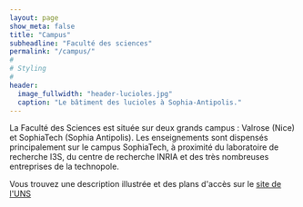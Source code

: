 ```yaml
---
layout: page
show_meta: false
title: "Campus"
subheadline: "Faculté des sciences"
permalink: "/campus/"
#
# Styling
#
header:
  image_fullwidth: "header-lucioles.jpg"
  caption: "Le bâtiment des lucioles à Sophia-Antipolis."
---
```




La Faculté des Sciences est située sur deux grands campus : Valrose (Nice) et SophiaTech (Sophia Antipolis).
Les enseignements sont dispensés principalement sur le campus SophiaTech, à proximité du laboratoire de recherche I3S, du centre de recherche INRIA et des très nombreuses entreprises de la technopole.

Vous trouvez une description illustrée et des plans d'accès sur le [site de l'UNS](http://unice.fr/faculte-des-sciences/lufr-sciences/campus)

<!-- Mettre une [galerie de photos](https://phlow.github.io/feeling-responsive/design/gallery/) ? ->

<iframe src="https://www.google.com/maps/embed?pb=!1m18!1m12!1m3!1d2888.485074333557!2d7.0619729154244535!3d43.617261979122524!2m3!1f0!2f0!3f0!3m2!1i1024!2i768!4f13.1!3m3!1m2!1s0x12cc2b0bc624db53%3A0x7b81619829d42d15!2sUniversit%C3%A9+Nice+Sophia+Antipolis!5e0!3m2!1sfr!2sfr!4v1536568332506" width="600" height="450" frameborder="0" style="border:0" allowfullscreen></iframe>



